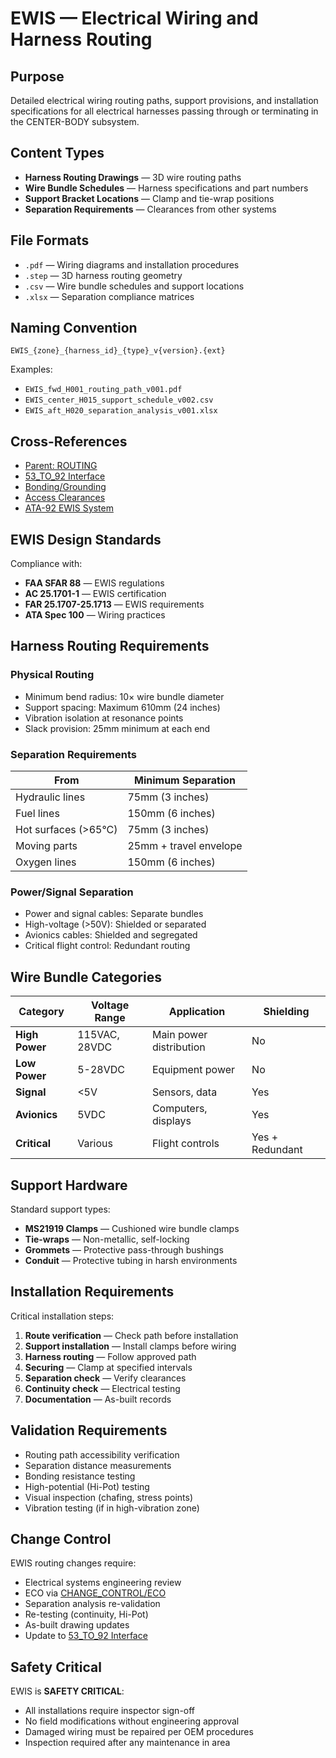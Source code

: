 # EWIS — Electrical Wiring and Harness Routing

## Purpose

Detailed electrical wiring routing paths, support provisions, and installation specifications for all electrical harnesses passing through or terminating in the CENTER-BODY subsystem.

## Content Types

- **Harness Routing Drawings** — 3D wire routing paths
- **Wire Bundle Schedules** — Harness specifications and part numbers
- **Support Bracket Locations** — Clamp and tie-wrap positions
- **Separation Requirements** — Clearances from other systems

## File Formats

- `.pdf` — Wiring diagrams and installation procedures
- `.step` — 3D harness routing geometry
- `.csv` — Wire bundle schedules and support locations
- `.xlsx` — Separation compliance matrices

## Naming Convention

```
EWIS_{zone}_{harness_id}_{type}_v{version}.{ext}
```

Examples:
- `EWIS_fwd_H001_routing_path_v001.pdf`
- `EWIS_center_H015_support_schedule_v002.csv`
- `EWIS_aft_H020_separation_analysis_v001.xlsx`

## Cross-References

- [Parent: ROUTING](../README.md)
- [53_TO_92 Interface](../../INTERFACES/53_TO_92/README.md)
- [Bonding/Grounding](../../BONDING_GROUNDING/README.md)
- [Access Clearances](../../ACCESS_CLEARANCES/)
- [ATA-92 EWIS System](../../../../../../../EEE-ELECTRICAL-ENDOTRANSPONDERS-CIRCULATION/SYSTEMS/92-EWIS/)

## EWIS Design Standards

Compliance with:
- **FAA SFAR 88** — EWIS regulations
- **AC 25.1701-1** — EWIS certification
- **FAR 25.1707-25.1713** — EWIS requirements
- **ATA Spec 100** — Wiring practices

## Harness Routing Requirements

### Physical Routing
- Minimum bend radius: 10× wire bundle diameter
- Support spacing: Maximum 610mm (24 inches)
- Vibration isolation at resonance points
- Slack provision: 25mm minimum at each end

### Separation Requirements
| From | Minimum Separation |
|------|-------------------|
| Hydraulic lines | 75mm (3 inches) |
| Fuel lines | 150mm (6 inches) |
| Hot surfaces (>65°C) | 75mm (3 inches) |
| Moving parts | 25mm + travel envelope |
| Oxygen lines | 150mm (6 inches) |

### Power/Signal Separation
- Power and signal cables: Separate bundles
- High-voltage (>50V): Shielded or separated
- Avionics cables: Shielded and segregated
- Critical flight control: Redundant routing

## Wire Bundle Categories

| Category | Voltage Range | Application | Shielding |
|----------|---------------|-------------|-----------|
| **High Power** | 115VAC, 28VDC | Main power distribution | No |
| **Low Power** | 5-28VDC | Equipment power | No |
| **Signal** | <5V | Sensors, data | Yes |
| **Avionics** | 5VDC | Computers, displays | Yes |
| **Critical** | Various | Flight controls | Yes + Redundant |

## Support Hardware

Standard support types:
- **MS21919 Clamps** — Cushioned wire bundle clamps
- **Tie-wraps** — Non-metallic, self-locking
- **Grommets** — Protective pass-through bushings
- **Conduit** — Protective tubing in harsh environments

## Installation Requirements

Critical installation steps:
1. **Route verification** — Check path before installation
2. **Support installation** — Install clamps before wiring
3. **Harness routing** — Follow approved path
4. **Securing** — Clamp at specified intervals
5. **Separation check** — Verify clearances
6. **Continuity check** — Electrical testing
7. **Documentation** — As-built records

## Validation Requirements

- Routing path accessibility verification
- Separation distance measurements
- Bonding resistance testing
- High-potential (Hi-Pot) testing
- Visual inspection (chafing, stress points)
- Vibration testing (if in high-vibration zone)

## Change Control

EWIS routing changes require:
- Electrical systems engineering review
- ECO via [CHANGE_CONTROL/ECO](../../CHANGE_CONTROL/ECO/README.md)
- Separation analysis re-validation
- Re-testing (continuity, Hi-Pot)
- As-built drawing updates
- Update to [53_TO_92 Interface](../../INTERFACES/53_TO_92/README.md)

## Safety Critical

EWIS is **SAFETY CRITICAL**:
- All installations require inspector sign-off
- No field modifications without engineering approval
- Damaged wiring must be repaired per OEM procedures
- Inspection required after any maintenance in area
